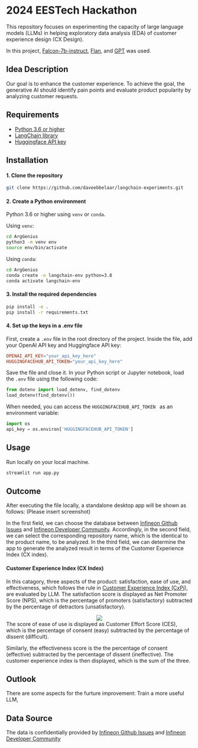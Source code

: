 # 2024 EESTech Hackathon

This repository focuses on experimenting the capacity of large language models (LLMs) in helping exploratory data analysis (EDA) of customer experience design (CX Design). 

In this project, [Falcon-7b-instruct](https://huggingface.co/tiiuae/falcon-7b-instruct), [Flan](https://huggingface.co/google/flan-t5-xxl), and [GPT](https://openai.com/) was used.

## Idea Description

Our goal is to enhance the customer experience. To achieve the goal, the generative AI should identify pain points and evaluate product popularity by analyzing customer requests.


## Requirements

- [Python 3.6 or higher](https://www.python.org/downloads/)
- [LangChain library](https://python.langchain.com/en/latest/index.html)
- [Huggingface API key](https://huggingface.co/login?next=%2Fsettings%2Ftokens)
  


## Installation

#### 1. Clone the repository

```bash
git clone https://github.com/daveebbelaar/langchain-experiments.git
```

#### 2. Create a Python environment

Python 3.6 or higher using `venv` or `conda`. 

Using `venv`:

``` bash
cd ArgGenius
python3 -m venv env
source env/bin/activate
```

Using `conda`:
``` bash
cd ArgGenius
conda create -n langchain-env python=3.8
conda activate langchain-env
```

#### 3. Install the required dependencies
``` bash
pip install -e .
pip install -r requirements.txt
```

#### 4. Set up the keys in a .env file

First, create a `.env` file in the root directory of the project. Inside the file, add your OpenAI API key and Huggingface API key:

```makefile
OPENAI_API_KEY="your_api_key_here"
HUGGINGFACEHUB_API_TOKEN="your_api_key_here"
```

Save the file and close it. In your Python script or Jupyter notebook, load the `.env` file using the following code:
```python
from dotenv import load_dotenv, find_dotenv
load_dotenv(find_dotenv())
```

When needed, you can access the `HUGGINGFACEHUB_API_TOKEN ` as an environment variable:
```python
import os
api_key = os.environ['HUGGINGFACEHUB_API_TOKEN']
```

## Usage
Run locally on your local machine.
``` bash
streamlit run app.py
```

## Outcome

After executing the file locally, a standalone desktop app will be shown as follows:
(Please insert screenshot)

In the first field, we can choose the database between [Infineon Github Issues](https://github.com/Infineon) and [Infineon Developer Community](https://community.infineon.com/?profile.language=en). Accordingly, in the second field, we can select the corresponding repository name, which is the identical to the product name, to be analyzed. In the third field, we can determine the app to generate the analyzed result in terms of the Customer Experience Index (CX index).

#### Customer Experience Index (CX Index)

In this catagory, three aspects of the product: satisfaction, ease of use, and effectiveness, which follows the rule in [Customer Experience Index (CxPi)](https://www.satrixsolutions.com/blog/what-is-customer-experience-index-cxpi), are evaluated by LLM. The satisfaction score is displayed as Net Promoter Score (NPS), which is the percentage of promoters (satisfactory) subtracted by the percentage of detractors (unsatisfactory).
<center><img src="'r https://commons.wikimedia.org/wiki/File:NetPromoterScore-NPS.png#/media/File:NetPromoterScore-NPS.png'"></center>
The score of ease of use is displayed as Customer Effort Score (CES), which is the percentage of consent (easy) subtracted by the percentage of dissent (difficult).

Similarly, the effectiveness score is the the percentage of consent (effective) subtracted by the percentage of dissent (ineffective). The customer experience index is then displayed, which is the sum of the three.

## Outlook

There are some aspects for the furture improvement: Train a more useful LLM, 

## Data Source

The data is confidentially provided by [Infineon Github Issues](https://github.com/Infineon) and [Infineon Developer Community](https://community.infineon.com/?profile.language=en)
